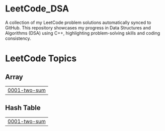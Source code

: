 # LeetCode_DSA
A collection of my LeetCode problem solutions automatically synced to GitHub. This repository showcases my progress in Data Structures and Algorithms (DSA) using C++, highlighting problem-solving skills and coding consistency.

<!---LeetCode Topics Start-->
# LeetCode Topics
## Array
|  |
| ------- |
| [0001-two-sum](https://github.com/Deepika-muppana-06/LeetCode_DSA/tree/master/0001-two-sum) |
## Hash Table
|  |
| ------- |
| [0001-two-sum](https://github.com/Deepika-muppana-06/LeetCode_DSA/tree/master/0001-two-sum) |
<!---LeetCode Topics End-->